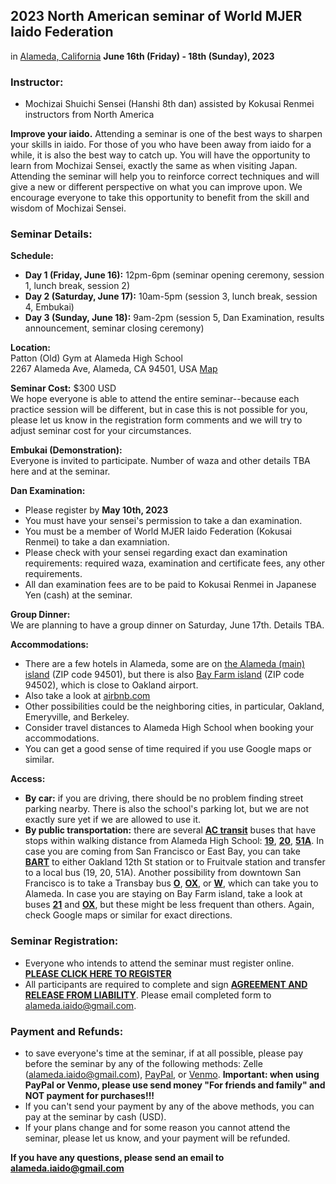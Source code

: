 ## 2023 North American seminar of World MJER Iaido Federation
in [Alameda, California](https://en.wikipedia.org/wiki/Alameda,_California) **June 16th (Friday) - 18th (Sunday), 2023**

### Instructor:    
- Mochizai Shuichi Sensei (Hanshi 8th dan) assisted by Kokusai Renmei instructors from North America  

**Improve your iaido.** Attending a seminar is one of the best ways to sharpen your skills in iaido. For those of you who have been away from iaido for a while, it is also the best way to catch up. You will have the opportunity to learn from Mochizai Sensei, exactly the same as when visiting Japan. Attending the seminar will help you to reinforce correct techniques and will give a new or different perspective on what you can improve upon. We encourage everyone to take this opportunity to benefit from the skill and wisdom of Mochizai Sensei.

### Seminar Details:
**Schedule:**    
- **Day 1 (Friday, June 16):** 12pm-6pm (seminar opening ceremony, session 1, lunch break, session 2)    
- **Day 2 (Saturday, June 17):** 10am-5pm (session 3, lunch break, session 4, Embukai)    
- **Day 3 (Sunday, June 18):** 9am-2pm (session 5, Dan Examination, results announcement, seminar closing ceremony)    

**Location:**    
Patton (Old) Gym at Alameda High School    
2267 Alameda Ave, Alameda, CA 94501, USA [Map](https://goo.gl/maps/UtrPW2up4xpmoCks8)

**Seminar Cost:** $300 USD    
We hope everyone is able to attend the entire seminar--because each practice session will be different, but in case this is not possible for you, please let us know in the registration form comments and we will try to adjust seminar cost for your circumstances.

**Embukai (Demonstration):**    
Everyone is invited to participate. Number of waza and other details TBA here and at the seminar.    

**Dan Examination:**    
- Please register by **May 10th, 2023**    
- You must have your sensei's permission to take a dan examination.    
- You must be a member of World MJER Iaido Federation (Kokusai Renmei) to take a dan examniation.    
- Please check with your sensei regarding exact dan examination requirements: required waza, examination and certificate fees, any other requirements.    
- All dan examination fees are to be paid to Kokusai Renmei in Japanese Yen (cash) at the seminar.

**Group Dinner:**    
We are planning to have a group dinner on Saturday, June 17th. Details TBA.

**Accommodations:**    
- There are a few hotels in Alameda, some are on [the Alameda (main) island](https://en.wikipedia.org/wiki/Alameda_(island)) (ZIP code 94501), but there is also [Bay Farm island](https://en.wikipedia.org/wiki/Bay_Farm_Island,_Alameda,_California) (ZIP code 94502), which is close to Oakland airport.    
- Also take a look at [airbnb.com](https://www.airbnb.com/)
- Other possibilities could be the neighboring cities, in particular, Oakland, Emeryville, and Berkeley.    
- Consider travel distances to Alameda High School when booking your accommodations.    
- You can get a good sense of time required if you use Google maps or similar.    

**Access:** 
- **By car:** if you are driving, there should be no problem finding street parking nearby. There is also the school's parking lot, but we are not exactly sure yet if we are allowed to use it.
- **By public transportation:** there are several [**AC transit**](https://www.actransit.org/) buses that have stops within walking distance from Alameda High School: [**19**](https://www.actransit.org/bus-lines-schedules/19), [**20**](https://www.actransit.org/bus-lines-schedules/20), [**51A**](https://www.actransit.org/bus-lines-schedules/51A). In case you are coming from San Francisco or East Bay, you can take [**BART**](https://www.bart.gov/) to either Oakland 12th St station or to Fruitvale station and transfer to a local bus (19, 20, 51A). Another possibility from downtown San Francisco is to take a Transbay bus [**O**](https://www.actransit.org/bus-lines-schedules/O), [**OX**](https://www.actransit.org/bus-lines-schedules/OX), or [**W**](https://www.actransit.org/bus-lines-schedules/W), which can take you to Alameda. In case you are staying on Bay Farm island, take a look at buses [**21**](https://www.actransit.org/bus-lines-schedules/21) and [**OX**](https://www.actransit.org/bus-lines-schedules/OX), but these might be less frequent than others. Again, check Google maps or similar for exact directions.


### Seminar Registration:
- Everyone who intends to attend the seminar must register online. [**PLEASE CLICK HERE TO REGISTER**](https://forms.gle/aQEL4MHb9jvr4BUP7)   
- All participants are required to complete and sign [**AGREEMENT AND RELEASE FROM LIABILITY**](https://genwakan.github.io/Seminar_Liability_2023.pdf). Please email completed form to [alameda.iaido@gmail.com](mailto:alameda.iaido@gmail.com).

### Payment and Refunds:
- to save everyone's time at the seminar, if at all possible, please pay before the seminar by any of the following methods: Zelle (alameda.iaido@gmail.com), [PayPal](https://paypal.me/mikhailfaiguenblat), or [Venmo](https://account.venmo.com/u/Alameda-Iaido). **Important: when using PayPal or Venmo, please use send money "For friends and family" and NOT payment for purchases!!!**    
- If you can't send your payment by any of the above methods, you can pay at the seminar by cash (USD).
- If your plans change and for some reason you cannot attend the seminar, please let us know, and your payment will be refunded.

**If you have any questions, please send an email to [alameda.iaido@gmail.com](mailto:alameda.iaido@gmail.com)**
